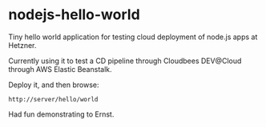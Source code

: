 nodejs-hello-world
==================

Tiny hello world application for testing cloud deployment of node.js apps at Hetzner.

Currently using it to test a CD pipeline through Cloudbees DEV@Cloud through AWS Elastic Beanstalk.

Deploy it, and then browse:

	http://server/hello/world

Had fun demonstrating to Ernst.
